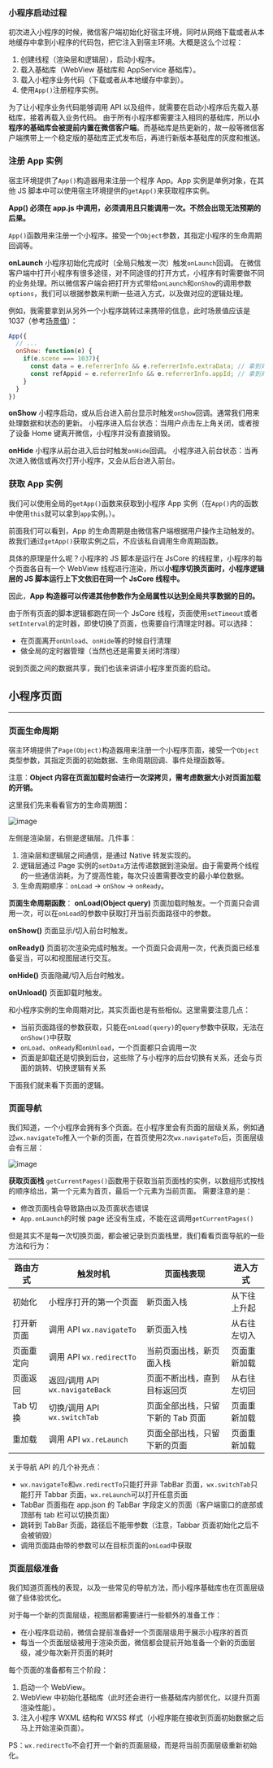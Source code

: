 ### 小程序启动过程

初次进入小程序的时候，微信客户端初始化好宿主环境，同时从网络下载或者从本地缓存中拿到小程序的代码包，把它注入到宿主环境。大概是这么个过程：

1. 创建线程（渲染层和逻辑层），启动小程序。
2. 载入基础库（WebView 基础库和 AppService 基础库）。
3. 载入小程序业务代码（下载或者从本地缓存中拿到）。
4. 使用`App()`注册程序实例。

为了让小程序业务代码能够调用 API 以及组件，就需要在启动小程序后先载入基础库，接着再载入业务代码。
由于所有小程序都需要注入相同的基础库，所以**小程序的基础库会被提前内置在微信客户端**。而基础库是热更新的，故一般等微信客户端携带上一个稳定版的基础库正式发布后，再进行新版本基础库的灰度和推送。

### 注册 App 实例

宿主环境提供了`App()`构造器用来注册一个程序 App。App 实例是单例对象，在其他 JS 脚本中可以使用宿主环境提供的`getApp()`来获取程序实例。

**App() 必须在 app.js 中调用，必须调用且只能调用一次。不然会出现无法预期的后果。**

`App()`函数用来注册一个小程序。接受一个`Object`参数，其指定小程序的生命周期回调等。

**onLaunch**
小程序初始化完成时（全局只触发一次）触发`onLaunch`回调。
在微信客户端中打开小程序有很多途径，对不同途径的打开方式，小程序有时需要做不同的业务处理。所以微信客户端会把打开方式带给`onLaunch`和`onShow`的调用参数`options`，我们可以根据参数来判断一些进入方式，以及做对应的逻辑处理。

例如，我需要拿到从另外一个小程序跳转过来携带的信息，此时场景值应该是1037（参考[场景值](https://developers.weixin.qq.com/miniprogram/dev/framework/app-service/scene.html)）：

```js
App({
  // ...
  onShow: function(e) {
    if(e.scene === 1037){
      const data = e.referrerInfo && e.referrerInfo.extraData; // 拿到对应的数据
      const refAppid = e.referrerInfo && e.referrerInfo.appId; // 拿到对应的小程序appid
    }
  }
})
```

**onShow**
小程序启动，或从后台进入前台显示时触发`onShow`回调。通常我们用来处理数据和状态的更新。
小程序进入后台状态：当用户点击左上角关闭，或者按了设备 Home 键离开微信，小程序并没有直接销毁。

**onHide**
小程序从前台进入后台时触发`onHide`回调。
小程序进入前台状态：当再次进入微信或再次打开小程序，又会从后台进入前台。

### 获取 App 实例

我们可以使用全局的`getApp()`函数来获取到小程序 App 实例（在`App()`内的函数中使用`this`就可以拿到`app`实例。）。

前面我们可以看到，App 的生命周期是由微信客户端根据用户操作主动触发的。故我们通过`getApp()`获取实例之后，不应该私自调用生命周期函数。

具体的原理是什么呢？小程序的 JS 脚本是运行在 JsCore 的线程里，小程序的每个页面各自有一个 WebView 线程进行渲染，所以**小程序切换页面时，小程序逻辑层的 JS 脚本运行上下文依旧在同一个 JsCore 线程中。**

因此，**App 构造器可以传递其他参数作为全局属性以达到全局共享数据的目的。**

由于所有页面的脚本逻辑都跑在同一个 JsCore 线程，页面使用`setTimeout`或者`setInterval`的定时器，即使切换了页面，也需要自行清理定时器。可以选择：

- 在页面离开`onUnload`、`onHide`等的时候自行清理
- 做全局的定时器管理（当然也还是需要关闭时清理）

说到页面之间的数据共享，我们也该来讲讲小程序里页面的启动。

## 小程序页面

------

### 页面生命周期

宿主环境提供了`Page(Object)`构造器用来注册一个小程序页面，接受一个`Object`类型参数，其指定页面的初始数据、生命周期回调、事件处理函数等。

注意：**Object 内容在页面加载时会进行一次深拷贝，需考虑数据大小对页面加载的开销。**

这里我们先来看看官方的生命周期图：

![image](http://upload-images.jianshu.io/upload_images/6943526-d5ec05bac2c321ac.png?imageMogr2/auto-orient/strip%7CimageView2/2/w/1240)

左侧是渲染层，右侧是逻辑层。几件事：

1. 渲染层和逻辑层之间通信，是通过 Native 转发实现的。
2. 逻辑层通过 Page 实例的`setData`方法传递数据到渲染层。由于需要两个线程的一些通信消耗，为了提高性能，每次只设置需要改变的最小单位数据。
3. 生命周期顺序：`onLoad` -> `onShow` -> `onReady`。

**页面生命周期函数**：
**onLoad(Object query)**
页面加载时触发。一个页面只会调用一次，可以在`onLoad`的参数中获取打开当前页面路径中的参数。

**onShow()**
页面显示/切入前台时触发。

**onReady()**
页面初次渲染完成时触发。一个页面只会调用一次，代表页面已经准备妥当，可以和视图层进行交互。

**onHide()**
页面隐藏/切入后台时触发。

**onUnload()**
页面卸载时触发。

和小程序实例的生命周期对比，其实页面也是有些相似。这里需要注意几点：

- 当前页面路径的参数获取，只能在`onLoad(query)`的`query`参数中获取，无法在`onShow()`中获取
- `onLoad`、`onReady`和`onUnload`，一个页面都只会调用一次
- 页面是卸载还是切换到后台，这些除了与小程序的后台切换有关系，还会与页面的跳转、切换逻辑有关系

下面我们就来看下页面的逻辑。

### 页面导航

我们知道，一个小程序会拥有多个页面。在小程序里会有页面的层级关系，例如通过`wx.navigateTo`推入一个新的页面，在首页使用2次`wx.navigateTo`后，页面层级会有三层：

![image](http://upload-images.jianshu.io/upload_images/6943526-e4060410ff36ee07.png?imageMogr2/auto-orient/strip%7CimageView2/2/w/1240)

**获取页面栈**
`getCurrentPages()`函数用于获取当前页面栈的实例，以数组形式按栈的顺序给出，第一个元素为首页，最后一个元素为当前页面。
需要注意的是：

- 修改页面栈会导致路由以及页面状态错误
- `App.onLaunch`的时候 page 还没有生成，不能在这调用`getCurrentPages()`

但是其实不是每一次切换页面，都会被记录到页面栈里，我们看看页面导航的一些方法和行为：

| 路由方式   | 触发时机                        | 页面栈表现                        | 进入方式     |
| ---------- | ------------------------------- | --------------------------------- | ------------ |
| 初始化     | 小程序打开的第一个页面          | 新页面入栈                        | 从下往上升起 |
| 打开新页面 | 调用 API `wx.navigateTo`        | 新页面入栈                        | 从右往左切入 |
| 页面重定向 | 调用 API `wx.redirectTo`        | 当前页面出栈，新页面入栈          | 页面重新加载 |
| 页面返回   | 返回/调用 API `wx.navigateBack` | 页面不断出栈，直到目标返回页      | 从右往左切回 |
| Tab 切换   | 切换/调用 API `wx.switchTab`    | 页面全部出栈，只留下新的 Tab 页面 | 页面重新加载 |
| 重加载     | 调用 API `wx.reLaunch`          | 页面全部出栈，只留下新的页面      | 页面重新加载 |

关于导航 API 的几个补充点：

- `wx.navigateTo`和`wx.redirectTo`只能打开非 TabBar 页面，`wx.switchTab`只能打开 Tabbar 页面，`wx.reLaunch`可以打开任意页面
- TabBar 页面指在 app.json 的 TabBar 字段定义的页面（客户端窗口的底部或顶部有 tab 栏可以切换页面）
- 跳转到 TabBar 页面，路径后不能带参数（注意，Tabbar 页面初始化之后不会被销毁）
- 调用页面路由带的参数可以在目标页面的`onLoad`中获取

### 页面层级准备

我们知道页面栈的表现，以及一些常见的导航方法，而小程序基础库也在页面层级做了些体验优化。

对于每一个新的页面层级，视图层都需要进行一些额外的准备工作：

- 在小程序启动前，微信会提前准备好一个页面层级用于展示小程序的首页
- 每当一个页面层级被用于渲染页面，微信都会提前开始准备一个新的页面层级，减少每次新开页面的耗时

每个页面的准备都有三个阶段：

1. 启动一个 WebView。
2. WebView 中初始化基础库（此时还会进行一些基础库内部优化，以提升页面渲染性能）。
3. 注入小程序 WXML 结构和 WXSS 样式（小程序能在接收到页面初始数据之后马上开始渲染页面）。

PS：`wx.redirectTo`不会打开一个新的页面层级，而是将当前页面层级重新初始化。
